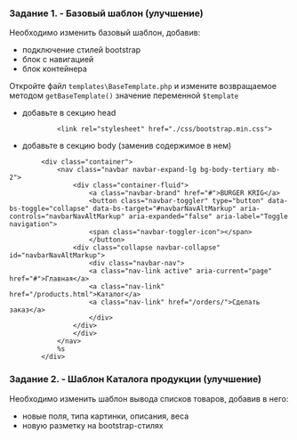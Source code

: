 ### Задание 1. - Базовый шаблон (улучшение)

Необходимо изменить базовый шаблон, добавив:
- подключение стилей bootstrap
- блок с навигацией
- блок контейнера
  
Откройте файл `templates\BaseTemplate.php` и измените возвращаемое методом `getBaseTemplate()` значение переменной `$template`
- добавьте в секцию head
```
            <link rel="stylesheet" href="./css/bootstrap.min.css">
```
- добавьте в секцию body (заменив содержимое в нем)
```
        <div class="container">
            <nav class="navbar navbar-expand-lg bg-body-tertiary mb-2">
                <div class="container-fluid">
                    <a class="navbar-brand" href="#">BURGER KRIG</a>
                    <button class="navbar-toggler" type="button" data-bs-toggle="collapse" data-bs-target="#navbarNavAltMarkup" aria-controls="navbarNavAltMarkup" aria-expanded="false" aria-label="Toggle navigation">
                    <span class="navbar-toggler-icon"></span>
                    </button>
                <div class="collapse navbar-collapse" id="navbarNavAltMarkup">
                    <div class="navbar-nav">
                    <a class="nav-link active" aria-current="page" href="#">Главная</a>
                    <a class="nav-link" href="/products.html">Каталог</a>
                    <a class="nav-link" href="/orders/">Сделать заказ</a>
                    </div>
                </div>
                </div>
            </nav>
            %s
        </div>
```

### Задание 2. - Шаблон Каталога продукции (улучшение)

Необходимо изменить шаблон вывода списков товаров, добавив в него:
- новые поля, типа картинки, описания, веса
- новую разметку на bootstrap-стилях
```

```
